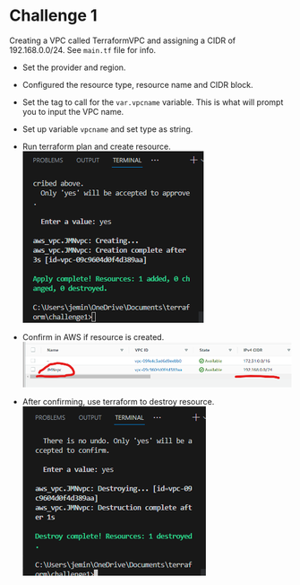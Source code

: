 # Challenge 1

Creating a VPC called TerraformVPC and assigning a CIDR of 192.168.0.0/24. See `main.tf` file for info.

* Set the provider and region.

* Configured the resource type, resource name and CIDR block.

* Set the tag to call for the `var.vpcname` variable. This is what will prompt you to input the VPC name.

* Set up variable `vpcname` and set type as string.

* Run terraform plan and create resource.
![Terraform Apply](images/jmnvpccreate.png)

* Confirm in AWS if resource is created.
![AWS Confirmation](images/jmnvpc.png)

* After confirming, use terraform to destroy resource.
![Terraform Destroy](images/jmnvpcdestroy.png)
